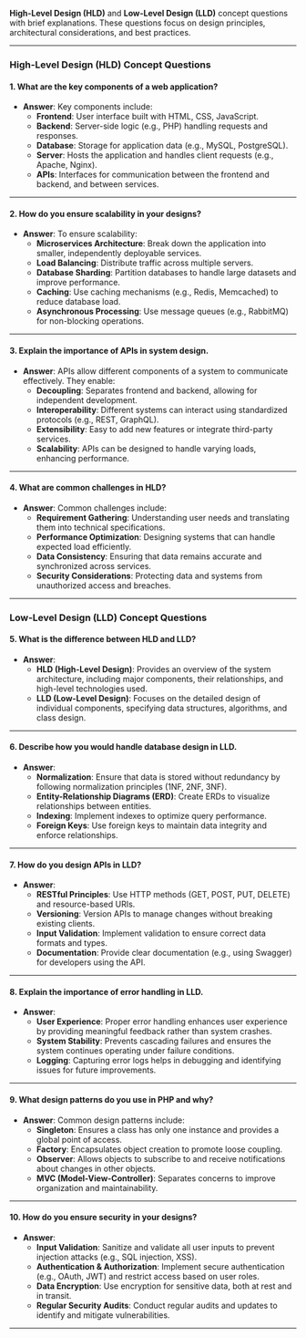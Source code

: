 **High-Level Design (HLD)** and **Low-Level Design (LLD)** concept questions with brief explanations. These questions focus on design principles, architectural considerations, and best practices.

---

### **High-Level Design (HLD) Concept Questions**

#### **1. What are the key components of a web application?**
- **Answer**: Key components include:
  - **Frontend**: User interface built with HTML, CSS, JavaScript.
  - **Backend**: Server-side logic (e.g., PHP) handling requests and responses.
  - **Database**: Storage for application data (e.g., MySQL, PostgreSQL).
  - **Server**: Hosts the application and handles client requests (e.g., Apache, Nginx).
  - **APIs**: Interfaces for communication between the frontend and backend, and between services.

---

#### **2. How do you ensure scalability in your designs?**
- **Answer**: To ensure scalability:
  - **Microservices Architecture**: Break down the application into smaller, independently deployable services.
  - **Load Balancing**: Distribute traffic across multiple servers.
  - **Database Sharding**: Partition databases to handle large datasets and improve performance.
  - **Caching**: Use caching mechanisms (e.g., Redis, Memcached) to reduce database load.
  - **Asynchronous Processing**: Use message queues (e.g., RabbitMQ) for non-blocking operations.

---

#### **3. Explain the importance of APIs in system design.**
- **Answer**: APIs allow different components of a system to communicate effectively. They enable:
  - **Decoupling**: Separates frontend and backend, allowing for independent development.
  - **Interoperability**: Different systems can interact using standardized protocols (e.g., REST, GraphQL).
  - **Extensibility**: Easy to add new features or integrate third-party services.
  - **Scalability**: APIs can be designed to handle varying loads, enhancing performance.

---

#### **4. What are common challenges in HLD?**
- **Answer**: Common challenges include:
  - **Requirement Gathering**: Understanding user needs and translating them into technical specifications.
  - **Performance Optimization**: Designing systems that can handle expected load efficiently.
  - **Data Consistency**: Ensuring that data remains accurate and synchronized across services.
  - **Security Considerations**: Protecting data and systems from unauthorized access and breaches.

---

### **Low-Level Design (LLD) Concept Questions**

#### **5. What is the difference between HLD and LLD?**
- **Answer**: 
  - **HLD (High-Level Design)**: Provides an overview of the system architecture, including major components, their relationships, and high-level technologies used.
  - **LLD (Low-Level Design)**: Focuses on the detailed design of individual components, specifying data structures, algorithms, and class design.

---

#### **6. Describe how you would handle database design in LLD.**
- **Answer**: 
  - **Normalization**: Ensure that data is stored without redundancy by following normalization principles (1NF, 2NF, 3NF).
  - **Entity-Relationship Diagrams (ERD)**: Create ERDs to visualize relationships between entities.
  - **Indexing**: Implement indexes to optimize query performance.
  - **Foreign Keys**: Use foreign keys to maintain data integrity and enforce relationships.

---

#### **7. How do you design APIs in LLD?**
- **Answer**: 
  - **RESTful Principles**: Use HTTP methods (GET, POST, PUT, DELETE) and resource-based URIs.
  - **Versioning**: Version APIs to manage changes without breaking existing clients.
  - **Input Validation**: Implement validation to ensure correct data formats and types.
  - **Documentation**: Provide clear documentation (e.g., using Swagger) for developers using the API.

---

#### **8. Explain the importance of error handling in LLD.**
- **Answer**: 
  - **User Experience**: Proper error handling enhances user experience by providing meaningful feedback rather than system crashes.
  - **System Stability**: Prevents cascading failures and ensures the system continues operating under failure conditions.
  - **Logging**: Capturing error logs helps in debugging and identifying issues for future improvements.

---

#### **9. What design patterns do you use in PHP and why?**
- **Answer**: Common design patterns include:
  - **Singleton**: Ensures a class has only one instance and provides a global point of access.
  - **Factory**: Encapsulates object creation to promote loose coupling.
  - **Observer**: Allows objects to subscribe to and receive notifications about changes in other objects.
  - **MVC (Model-View-Controller)**: Separates concerns to improve organization and maintainability.

---

#### **10. How do you ensure security in your designs?**
- **Answer**: 
  - **Input Validation**: Sanitize and validate all user inputs to prevent injection attacks (e.g., SQL injection, XSS).
  - **Authentication & Authorization**: Implement secure authentication (e.g., OAuth, JWT) and restrict access based on user roles.
  - **Data Encryption**: Use encryption for sensitive data, both at rest and in transit.
  - **Regular Security Audits**: Conduct regular audits and updates to identify and mitigate vulnerabilities.

---
